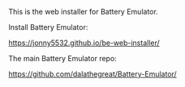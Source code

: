 This is the web installer for Battery Emulator.

Install Battery Emulator:

https://jonny5532.github.io/be-web-installer/

The main Battery Emulator repo:

https://github.com/dalathegreat/Battery-Emulator/
